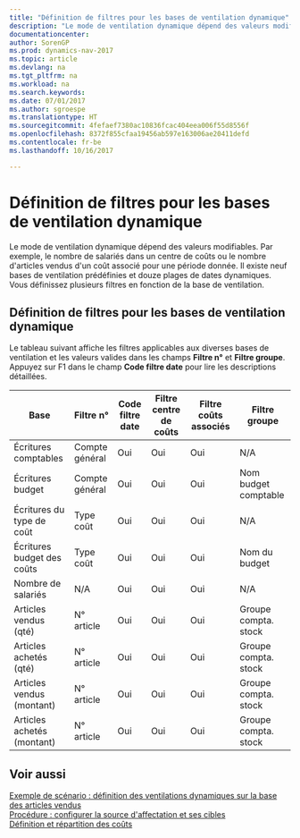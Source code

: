 ```yaml
---
title: "Définition de filtres pour les bases de ventilation dynamique"
description: "Le mode de ventilation dynamique dépend des valeurs modifiables. Par exemple, le nombre de salariés dans un centre de coûts ou le nombre d'articles vendus d'un coût associé pour une période donnée. Il existe neuf bases de ventilation prédéfinies et douze plages de dates dynamiques. Vous définissez plusieurs filtres en fonction de la base de ventilation."
documentationcenter: 
author: SorenGP
ms.prod: dynamics-nav-2017
ms.topic: article
ms.devlang: na
ms.tgt_pltfrm: na
ms.workload: na
ms.search.keywords: 
ms.date: 07/01/2017
ms.author: sgroespe
ms.translationtype: HT
ms.sourcegitcommit: 4fefaef7380ac10836fcac404eea006f55d8556f
ms.openlocfilehash: 8372f855cfaa19456ab597e163006ae20411defd
ms.contentlocale: fr-be
ms.lasthandoff: 10/16/2017

---
```

# <a name="setting-filters-for-dynamic-allocation-bases"></a>Définition de filtres pour les bases de ventilation dynamique
Le mode de ventilation dynamique dépend des valeurs modifiables. Par exemple, le nombre de salariés dans un centre de coûts ou le nombre d'articles vendus d'un coût associé pour une période donnée. Il existe neuf bases de ventilation prédéfinies et douze plages de dates dynamiques. Vous définissez plusieurs filtres en fonction de la base de ventilation.  

## <a name="setting-filters-for-dynamic-allocation-bases"></a>Définition de filtres pour les bases de ventilation dynamique  
 Le tableau suivant affiche les filtres applicables aux diverses bases de ventilation et les valeurs valides dans les champs **Filtre n°** et **Filtre groupe**. Appuyez sur F1 dans le champ **Code filtre date** pour lire les descriptions détaillées.  

|**Base**|**Filtre n°**|**Code filtre date**|**Filtre centre de coûts**|**Filtre coûts associés**|**Filtre groupe**|  
|--------------|----------------------------------------|----------------------------------------------|------------------------------------------------|------------------------------------------------|------------------------------------------|  
|Écritures comptables|Compte général|Oui|Oui|Oui|N/A|  
|Écritures budget|Compte général|Oui|Oui|Oui|Nom budget comptable|  
|Écritures du type de coût|Type coût|Oui|Oui|Oui|N/A|  
|Écritures budget des coûts|Type coût|Oui|Oui|Oui|Nom du budget|  
|Nombre de salariés|N/A|Oui|Oui|Oui|N/A|  
|Articles vendus (qté)|N° article|Oui|Oui|Oui|Groupe compta. stock|  
|Articles achetés (qté)|N° article|Oui|Oui|Oui|Groupe compta. stock|  
|Articles vendus (montant)|N° article|Oui|Oui|Oui|Groupe compta. stock|  
|Articles achetés (montant)|N° article|Oui|Oui|Oui|Groupe compta. stock|  

## <a name="see-also"></a>Voir aussi  
 [Exemple de scénario : définition des ventilations dynamiques sur la base des articles vendus](finance-scenario-example-defining-dynamic-allocations-based-on-items-sold.md)   
 [Procédure : configurer la source d'affectation et ses cibles](finance-how-to-set-up-allocation-source-and-targets.md)   
 [Définition et répartition des coûts](finance-define-and-allocate-costs.md)

